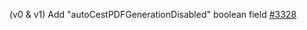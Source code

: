 (v0 & v1) Add "autoCestPDFGenerationDisabled" boolean field [#3328](https://github.com/department-of-veterans-affairs/vets-api/pull/3328)
